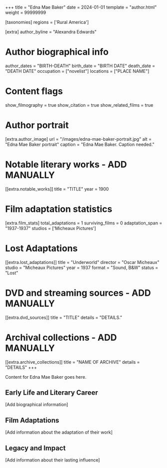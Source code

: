 +++
title = "Edna Mae Baker"
date = 2024-01-01
template = "author.html"
weight = 99999999

[taxonomies]
regions = ['Rural America']

[extra]
author_byline = "Alexandra Edwards"

# Author biographical info
author_dates = "BIRTH-DEATH"
birth_date = "BIRTH DATE"
death_date = "DEATH DATE"
occupation = ["novelist"]
locations = ["PLACE NAME"]

# Content flags
show_filmography = true
show_citation = true
show_related_films = true

# Author portrait
[extra.author_image]
url = "/images/edna-mae-baker-portrait.jpg"
alt = "Edna Mae Baker portrait"
caption = "Edna Mae Baker. Caption needed."

# Notable literary works - ADD MANUALLY
[[extra.notable_works]]
title = "TITLE"
year = 1900

# Film adaptation statistics
[extra.film_stats]
total_adaptations = 1
surviving_films = 0
adaptation_span = "1937-1937"
studios = ['Micheaux Pictures']
# Lost Adaptations
[[extra.lost_adaptations]]
title = "Underworld"
director = "Oscar Micheaux"
studio = "Micheaux Pictures"
year = 1937
format = "Sound, B&W"
status = "Lost"


# DVD and streaming sources - ADD MANUALLY
[[extra.dvd_sources]]
title = "TITLE"
details = "DETAILS."

# Archival collections - ADD MANUALLY
[[extra.archive_collections]]
title = "NAME OF ARCHIVE"
details = "DETAILS"
+++

Content for Edna Mae Baker goes here. 

## Early Life and Literary Career

[Add biographical information]

## Film Adaptations

[Add information about the adaptation of their work]

## Legacy and Impact

[Add information about their lasting influence]

